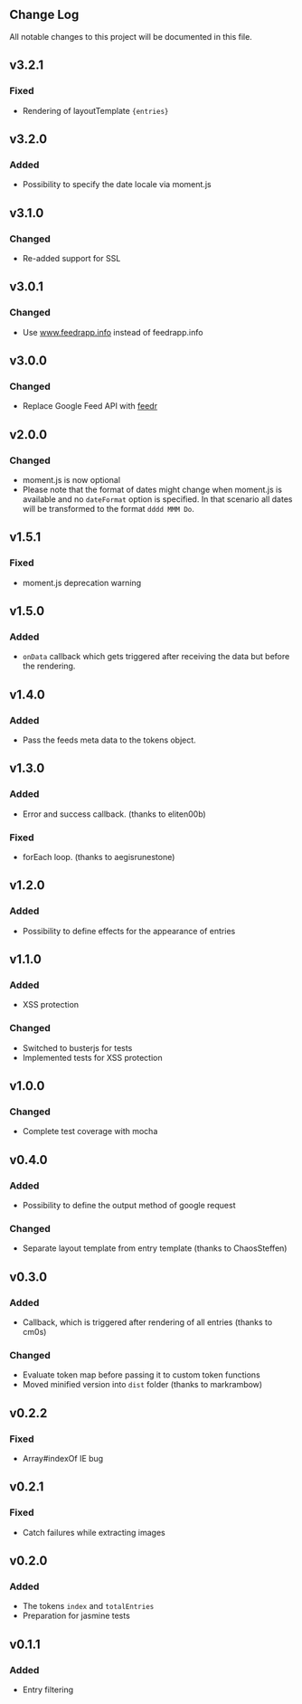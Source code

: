 ## Change Log

All notable changes to this project will be documented in this file.

## v3.2.1

### Fixed

- Rendering of layoutTemplate `{entries}`

## v3.2.0

### Added

- Possibility to specify the date locale via moment.js

## v3.1.0

### Changed

- Re-added support for SSL

## v3.0.1

### Changed

- Use www.feedrapp.info instead of feedrapp.info

## v3.0.0

### Changed

- Replace Google Feed API with [feedr](https://github.com/sdepold/feedr)

## v2.0.0

### Changed

- moment.js is now optional
- Please note that the format of dates might change when moment.js is available and no `dateFormat` option is specified. In that scenario all dates will be transformed to the format `dddd MMM Do`.

## v1.5.1

### Fixed

- moment.js deprecation warning

## v1.5.0

### Added

- `onData` callback which gets triggered after receiving the data but before the rendering.

## v1.4.0

### Added

- Pass the feeds meta data to the tokens object.

## v1.3.0

### Added

- Error and success callback. (thanks to eliten00b)

### Fixed

- forEach loop. (thanks to aegisrunestone)

## v1.2.0

### Added

- Possibility to define effects for the appearance of entries

## v1.1.0

### Added

- XSS protection

### Changed

- Switched to busterjs for tests
- Implemented tests for XSS protection

## v1.0.0

### Changed

- Complete test coverage with mocha

## v0.4.0

### Added

- Possibility to define the output method of google request

### Changed

- Separate layout template from entry template (thanks to ChaosSteffen)

## v0.3.0

### Added

- Callback, which is triggered after rendering of all entries (thanks to cm0s)

### Changed

- Evaluate token map before passing it to custom token functions
- Moved minified version into `dist` folder (thanks to markrambow)

## v0.2.2

### Fixed

- Array#indexOf IE bug

## v0.2.1

### Fixed

- Catch failures while extracting images

## v0.2.0

### Added

- The tokens `index` and `totalEntries`
- Preparation for jasmine tests

## v0.1.1

### Added

- Entry filtering
